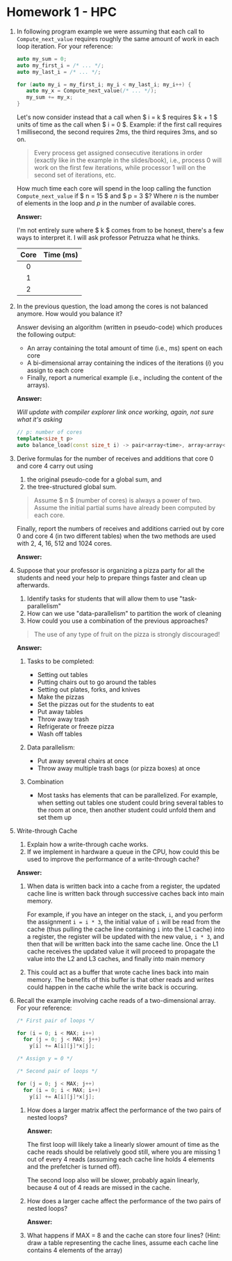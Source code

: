 # Homework 1 - HPC

1. In following program example we were assuming that each call to `Compute_next_value` requires
   roughly the same amount of work in each loop iteration. For your reference:

   ```cpp
   auto my_sum = 0;
   auto my_first_i = /* ... */;
   auto my_last_i = /* ... */;

   for (auto my_i = my_first_i; my_i < my_last_i; my_i++) {
      auto my_x = Compute_next_value(/* ... */);
      my_sum += my_x;
   }
   ```

   Let's now consider instead that a call when $ i = k $ requires $ k + 1 $ units of time as the call
   when $ i = 0 $. Example: if the first call requires 1 millisecond, the second requires 2ms, the
   third requires 3ms, and so on.

   > Every process get assigned consecutive iterations in order (exactly like in the example in the
   > slides/book), i.e., process 0 will work on the first few iterations, while processor 1 will on
   > the second set of iterations, etc.

   How much time each core will spend in the loop calling the function `Compute_next_value` if
   $ n = 15 $ and $ p = 3 $? Where $n$ is the number of elements in the loop and $p$ in the number of
   available cores.

   **Answer:**

   I'm not entirely sure where $ k $ comes from to be honest, there's a few ways to interpret it. I
   will ask professor Petruzza what he thinks.

   | Core | Time (ms) |
   | :--: | :-------: |
   |  0   |           |
   |  1   |           |
   |  2   |           |

2. In the previous question, the load among the cores is not balanced anymore. How would you balance
   it?

   Answer devising an algorithm (written in pseudo-code) which produces the following output:

   - An array containing the total amount of time (i.e., ms) spent on each core
   - A bi-dimensional array containing the indices of the iterations ($i$) you assign to each core
   - Finally, report a numerical example (i.e., including the content of the arrays).

   **Answer:**

   _Will update with compiler explorer link once working, again, not sure what it's asking_

   ```cpp
   // p: number of cores
   template<size_t p>
   auto balance_load(const size_t i) -> pair<array<time>, array<array<indices>>>;
   ```

3. Derive formulas for the number of receives and additions that core 0 and core 4 carry out using

   1. the original pseudo-code for a global sum, and
   2. the tree-structured global sum.

   > Assume $ n $ (number of cores) is always a power of two. Assume the initial partial sums have
   > already been computed by each core.

   Finally, report the numbers of receives and additions carried out by core 0 and core 4 (in two
   different tables) when the two methods are used with 2, 4, 16, 512 and 1024 cores.

   **Answer:**

4. Suppose that your professor is organizing a pizza party for all the students and need your help to
   prepare things faster and clean up afterwards.

   1. Identify tasks for students that will allow them to use "task-parallelism"
   2. How can we use "data-parallelism" to partition the work of cleaning
   3. How could you use a combination of the previous approaches?

   > The use of any type of fruit on the pizza is strongly discouraged!

   **Answer:**

   1. Tasks to be completed:

      - Setting out tables
      - Putting chairs out to go around the tables
      - Setting out plates, forks, and knives
      - Make the pizzas
      - Set the pizzas out for the students to eat
      - Put away tables
      - Throw away trash
      - Refrigerate or freeze pizza
      - Wash off tables

   2. Data parallelism:

      - Put away several chairs at once
      - Throw away multiple trash bags (or pizza boxes) at once

   3. Combination

      - Most tasks has elements that can be parallelized. For example, when setting out tables one
        student could bring several tables to the room at once, then another student could unfold them
        and set them up

5. Write-through Cache

   1. Explain how a write-through cache works.
   2. If we implement in hardware a queue in the CPU, how could this be used to improve the
      performance of a write-through cache?

   **Answer:**

   1. When data is written back into a cache from a register, the updated cache line is written back
      through successive caches back into main memory.

      For example, if you have an integer on the stack,
      `i`, and you perform the assignment `i = i * 3`, the initial value of `i` will be read from the cache
      (thus pulling the cache line containing `i` into the L1 cache) into a register, the register will be
      updated with the new value, `i * 3`, and then that will be written back into the same cache line.
      Once the L1 cache receives the updated value it will proceed to propagate the value into the L2 and
      L3 caches, and finally into main memory

   2. This could act as a buffer that wrote cache lines back into main memory. The benefits of this buffer
      is that other reads and writes could happen in the cache while the write back is occuring.

6. Recall the example involving cache reads of a two-dimensional array. For your reference:

   ```cpp
   /* First pair of loops */

   for (i = 0; i < MAX; i++)
     for (j = 0; j < MAX; j++)
       y[i] += A[i][j]*x[j];

   /* Assign y = 0 */

   /* Second pair of loops */

   for (j = 0; j < MAX; j++)
     for (i = 0; i < MAX; i++)
       y[i] += A[i][j]*x[j];
   ```

   1. How does a larger matrix affect the performance of the two pairs of nested loops?

      **Answer:**

      The first loop will likely take a linearly slower amount of time as the cache reads should be
      relatively good still, where you are missing 1 out of every 4 reads (assuming each cache line
      holds 4 elements and the prefetcher is turned off).

      The second loop also will be slower, probably again linearly, because 4 out of 4 reads are
      missed in the cache.

   2. How does a larger cache affect the performance of the two pairs of nested loops?

      **Answer:**

   3. What happens if MAX = 8 and the cache can store four lines? (Hint: draw a table representing the
      cache lines, assume each cache line contains 4 elements of the array)
